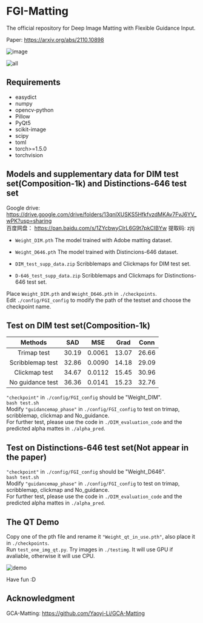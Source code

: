 # FGI-Matting
The official repository for Deep Image Matting with Flexible Guidance Input.

Paper:  https://arxiv.org/abs/2110.10898

![image](https://github.com/Charch-630/FGI-Matting/blob/main/gif/demo_gif.gif?raw=true) 

![all](https://user-images.githubusercontent.com/52871875/141040506-02393e89-1f46-4578-a0ad-545d23158c4f.png)

## Requirements
  - easydict
  - numpy
  - opencv-python
  - Pillow
  - PyQt5
  - scikit-image
  - scipy
  - toml
  - torch>=1.5.0
  - torchvision
 
## Models and supplementary data for DIM test set(Composition-1k) and Distinctions-646 test set
Google drive: https://drive.google.com/drive/folders/13qnlXUSKS5HfkfvzdMKAv7FvJ6YV_wPK?usp=sharing  
百度网盘： https://pan.baidu.com/s/1ZYcbwyCIrL6G9t7pkCIBYw 提取码: zjtj 


- `Weight_DIM.pth`  The model trained with Adobe matting dataset.

- `Weight_D646.pth`  The model trained with Distincions-646 dataset.

- `DIM_test_supp_data.zip`  Scribblemaps and Clickmaps for DIM test set.

- `D-646_test_supp_data.zip`  Scribblemaps and Clickmaps for Distinctions-646 test set.

Place `Weight_DIM.pth` and `Weight_D646.pth` in `./checkpoints`.  
Edit `./config/FGI_config` to modify the path of the testset and choose the checkpoint name.


## Test on DIM test set(Composition-1k)

| Methods  | SAD | MSE | Grad | Conn |
| :----------: | :-----------:| :-----------:| :-----------:| :-----------:|
| Trimap test   | 30.19   | 0.0061 | 13.07 | 26.66 |
| Scribblemap test   | 32.86   | 0.0090 | 14.18 | 29.09 |
| Clickmap test   | 34.67 | 0.0112 | 15.45 | 30.96 |
| No guidance test   | 36.36   | 0.0141 | 15.23 | 32.76 |

`"checkpoint"` in `./config/FGI_config` should be "Weight_DIM".  
`bash test.sh`  
Modify `"guidancemap_phase"` in `./config/FGI_config` to test on trimap, scribblemap, clickmap and No_guidance.  
For further test, please use the code in `./DIM_evaluation_code` and the predicted alpha mattes in `./alpha_pred`.

## Test on Distinctions-646 test set(Not appear in the paper)

`"checkpoint"` in `./config/FGI_config` should be "Weight_D646".  
`bash test.sh`  
Modify `"guidancemap_phase"` in `./config/FGI_config` to test on trimap, scribblemap, clickmap and No_guidance.  
For further test, please use the code in `./DIM_evaluation_code` and the predicted alpha mattes in `./alpha_pred`.

## The QT Demo

Copy one of the pth file and rename it `"Weight_qt_in_use.pth"`, also place it in `./checkpoints`.  
Run `test_one_img_qt.py`. 
Try images in `./testimg`. It will use GPU if avaliable, otherwise it will use CPU.

![demo](https://user-images.githubusercontent.com/52871875/141238176-2020b881-0177-4d2d-b8f3-d823442aed7e.png)

Have fun :D

## Acknowledgment
GCA-Matting: https://github.com/Yaoyi-Li/GCA-Matting
